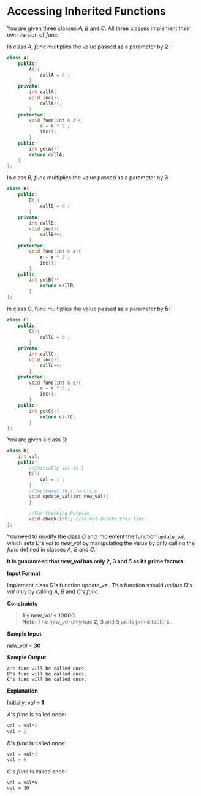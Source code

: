 # Accessing Inherited Functions

You are given three classes *A*, *B* and *C*. All three classes implement their own version of *func*.  

In class *A*, *func* multiplies the value passed as a parameter by __2__:

```c++
class A{
    public:
        A(){
            callA = 0 ;
        }
    private:
        int callA;
        void inc(){
            callA++;
        }
    protected:
        void func(int & a){
            a = a * 2 ;
            inc();
        }
    public:
        int getA(){
        return callA;
    }
};
```
In class *B*, *func* multiplies the value passed as a parameter by __3__:  

```c++
class B{
    public:
        B(){
            callB = 0 ;
        }
    private:
        int callB;
        void inc(){
            callB++;
        }
    protected:
        void func(int & a){
            a = a * 3 ;
            inc();
        }
    public:
        int getB(){
            return callB;
        }
};
```
In class C, func multiplies the value passed as a parameter by __5__:

```c++
class C{
    public:
        C(){
            callC = 0 ;
        }
    private:
        int callC;
        void inc(){
            callC++;
        }
    protected:
        void func(int & a){
            a = a * 5 ;
            inc();
        }
    public:
        int getC(){
            return callC;
        }
};
```
You are given a class *D*:

``` c++
class D{
    int val;
    public:
        //Initially val is 1
        D(){
            val = 1 ;
        }
        //Implement this function
        void update_val(int new_val){
        }

        //For Checking Purpose
        void check(int); //Do not delete this line.
};
```
You need to modify the class *D* and implement the function `update_val` which sets *D*'s *val* to *new_val* by manipulating the value by only calling the *func* defined in classes *A*, *B* and *C*.

__It is guaranteed that *new_val* has only 2, 3 and 5 as its prime factors.__

__Input Format__

Implement class *D*'s function update_val. This function should update *D*'s *val* only by calling *A*, *B* and *C*'s *func*.  

__Constraints__
> __1 &le; *new_val* &le; 10000__  
__Note:__  The *new_val* only has __2__, __3__ and __5__ as its prime factors.

__Sample Input__

*new_val* __= 30__

__Sample Output__
```
A's func will be called once.
B's func will be called once.
C's func will be called once.
```
__Explanation__

Initially, *val* __= 1__

*A*'s *func* is called once:

```c++
val = val*2
val = 2
```

*B*'s *func* is called once:

```c++
val = val*3
val = 6
```
*C*'s *func* is called once:

```
val = val*5
val = 30
```

